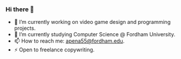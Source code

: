 ### Hi there 👋

- 🔭 I’m currently working on video game design and programming projects.
- 🌱 I’m currently studying Computer Science @ Fordham University.
- 📫 How to reach me: apena55@fordham.edu.
- ⚡ Open to freelance copywriting.
